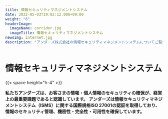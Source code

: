 ```yaml
---
title: 情報セキュリティマネジメントシステム
date: 2022-05-03T19:02:12.000+09:00
weight: "6"
headerImage:
  imageName: corridor.jpg
  imageTitle: 情報セキュリティマネジメントシステム
newsimg: internet.jpg
description: "アンダーズ株式会社の情報セキュリティマネジメントシステムについてご覧いただけます。"
---
```

# 情報セキュリティマネジメントシステム

{{< space height="h-4" >}}

**私たちアンダーズは、お客さまの情報・個人情報のセキュリティの確保が、経営上の最重要課題であると認識しています。 アンダーズは情報セキュリティマネジメントシステム（ISMS）に関する国際規格ISO 27001の認証を取得しており、情報のセキュリティ管理、機密性・完全性・可用性を確保しています。**